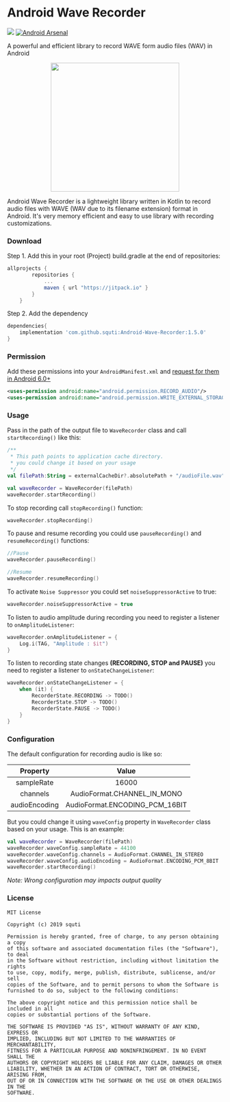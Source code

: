 # Android Wave Recorder
[![](https://jitpack.io/v/squti/Android-Wave-Recorder.svg)](https://jitpack.io/#squti/Android-Wave-Recorder)
[![Android Arsenal](https://img.shields.io/badge/Android%20Arsenal-Android%20Wave%20Recorder-brightgreen.svg?style=flat)](https://android-arsenal.com/details/1/7939)

A powerful and efficient library to record WAVE form audio files (WAV) in Android
<p align="center">
  <img width="300" height="300" src="https://raw.githubusercontent.com/squti/Android-Wave-Recorder/master/static/android-wave-recorder-logo.png">
</p>

Android Wave Recorder is a lightweight library written in Kotlin to record audio files with WAVE (WAV due to its filename extension) format in Android. It's very memory efficient and easy to use library with recording customizations.

### Download
Step 1. Add this in your root (Project) build.gradle at the end of repositories:
```gradle
allprojects {
        repositories {
            ...
            maven { url "https://jitpack.io" }
        }
    }
```
Step 2. Add the dependency
```gradle
dependencies{
    implementation 'com.github.squti:Android-Wave-Recorder:1.5.0'
}
```
### Permission
Add these permissions into your `AndroidManifest.xml` and [request for them in Android 6.0+](https://developer.android.com/training/permissions/requesting.html)
```xml
<uses-permission android:name="android.permission.RECORD_AUDIO"/>
<uses-permission android:name="android.permission.WRITE_EXTERNAL_STORAGE"/>
```

### Usage
Pass in the path of the output file to `WaveRecorder` class and call `startRecording()` like this:
```kotlin
/**
 * This path points to application cache directory.
 * you could change it based on your usage
 */
val filePath:String = externalCacheDir?.absolutePath + "/audioFile.wav"

val waveRecorder = WaveRecorder(filePath)
waveRecorder.startRecording()

```
To stop recording call `stopRecording()` function:
```kotlin
waveRecorder.stopRecording()

```

To pause and resume recording you could use `pauseRecording()` and `resumeRecording()` functions:
```kotlin
//Pause
waveRecorder.pauseRecording()

//Resume
waveRecorder.resumeRecording()

```

To activate `Noise Suppressor` you could set `noiseSuppressorActive` to true:
```kotlin
waveRecorder.noiseSuppressorActive = true

```

To listen to audio amplitude during recording you need to register a listener to `onAmplitudeListener`:
```kotlin
waveRecorder.onAmplitudeListener = {
    Log.i(TAG, "Amplitude : $it")
}
```

To listen to recording state changes **(RECORDING, STOP and PAUSE)** you need to register a listener to `onStateChangeListener`:
```kotlin
waveRecorder.onStateChangeListener = {
    when (it) {
        RecorderState.RECORDING -> TODO()
        RecorderState.STOP -> TODO()
        RecorderState.PAUSE -> TODO()
    }
}
```
### Configuration
The default configuration for recording audio is like so: 

| Property | Value |
| :---: | :---: |
| sampleRate | 16000 |
| channels | AudioFormat.CHANNEL_IN_MONO |
| audioEncoding | AudioFormat.ENCODING_PCM_16BIT |

But you could change it using `waveConfig` property in `WaveRecorder` class based on your usage. This is an example:
```kotlin
val waveRecorder = WaveRecorder(filePath)
waveRecorder.waveConfig.sampleRate = 44100
waveRecorder.waveConfig.channels = AudioFormat.CHANNEL_IN_STEREO
waveRecorder.waveConfig.audioEncoding = AudioFormat.ENCODING_PCM_8BIT
waveRecorder.startRecording()
```
_Note: Wrong configuration may impacts output quality_


### License
```
MIT License

Copyright (c) 2019 squti

Permission is hereby granted, free of charge, to any person obtaining a copy
of this software and associated documentation files (the "Software"), to deal
in the Software without restriction, including without limitation the rights
to use, copy, modify, merge, publish, distribute, sublicense, and/or sell
copies of the Software, and to permit persons to whom the Software is
furnished to do so, subject to the following conditions:

The above copyright notice and this permission notice shall be included in all
copies or substantial portions of the Software.

THE SOFTWARE IS PROVIDED "AS IS", WITHOUT WARRANTY OF ANY KIND, EXPRESS OR
IMPLIED, INCLUDING BUT NOT LIMITED TO THE WARRANTIES OF MERCHANTABILITY,
FITNESS FOR A PARTICULAR PURPOSE AND NONINFRINGEMENT. IN NO EVENT SHALL THE
AUTHORS OR COPYRIGHT HOLDERS BE LIABLE FOR ANY CLAIM, DAMAGES OR OTHER
LIABILITY, WHETHER IN AN ACTION OF CONTRACT, TORT OR OTHERWISE, ARISING FROM,
OUT OF OR IN CONNECTION WITH THE SOFTWARE OR THE USE OR OTHER DEALINGS IN THE
SOFTWARE.
```

